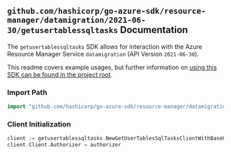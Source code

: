 
## `github.com/hashicorp/go-azure-sdk/resource-manager/datamigration/2021-06-30/getusertablessqltasks` Documentation

The `getusertablessqltasks` SDK allows for interaction with the Azure Resource Manager Service `datamigration` (API Version `2021-06-30`).

This readme covers example usages, but further information on [using this SDK can be found in the project root](https://github.com/hashicorp/go-azure-sdk/tree/main/docs).

### Import Path

```go
import "github.com/hashicorp/go-azure-sdk/resource-manager/datamigration/2021-06-30/getusertablessqltasks"
```


### Client Initialization

```go
client := getusertablessqltasks.NewGetUserTablesSqlTasksClientWithBaseURI("https://management.azure.com")
client.Client.Authorizer = authorizer
```

